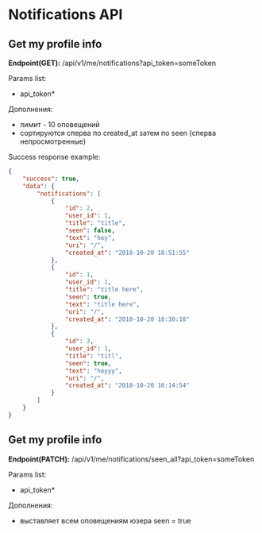 # Notifications API

## Get my profile info
**Endpoint(GET):** /api/v1/me/notifications?api_token=someToken

Params list:
+ api_token*

Дополнения:
+ лимит - 10 оповещений
+ сортируются сперва по created_at затем по seen (сперва непросмотренные)

Success response example:
```json
{
    "success": true,
    "data": {
        "notifications": [
            {
                "id": 2,
                "user_id": 1,
                "title": "title",
                "seen": false,
                "text": "hey",
                "uri": "/",
                "created_at": "2018-10-20 18:51:55"
            },
            {
                "id": 1,
                "user_id": 1,
                "title": "title here",
                "seen": true,
                "text": "title here",
                "uri": "/",
                "created_at": "2018-10-20 18:30:18"
            },
            {
                "id": 3,
                "user_id": 1,
                "title": "titl",
                "seen": true,
                "text": "heyyy",
                "uri": "/",
                "created_at": "2018-10-20 16:14:54"
            }
        ]
    }
}
```

## Get my profile info
**Endpoint(PATCH):** /api/v1/me/notifications/seen_all?api_token=someToken

Params list:
+ api_token*

Дополнения:
+ выставляет всем оповещениям юзера seen = true
